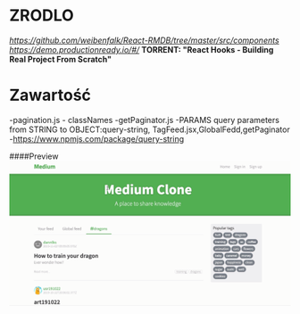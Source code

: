 
# ZRODLO 
*https://github.com/weibenfalk/React-RMDB/tree/master/src/components*
*https://demo.productionready.io/#/*
**TORRENT: "React Hooks - Building Real Project From Scratch"**


# Zawartość
 -pagination.js - classNames
-getPaginator.js
-PARAMS query parameters from STRING to OBJECT:query-string, TagFeed.jsx,GlobalFedd,getPaginator
-https://www.npmjs.com/package/query-string


####Preview
![sass-js-coding-test screenshot](https://github.com/andrzejbajuk79/react-conduit-hooks/blob/master/2020-05-18_09h25_48.png?raw=true)
